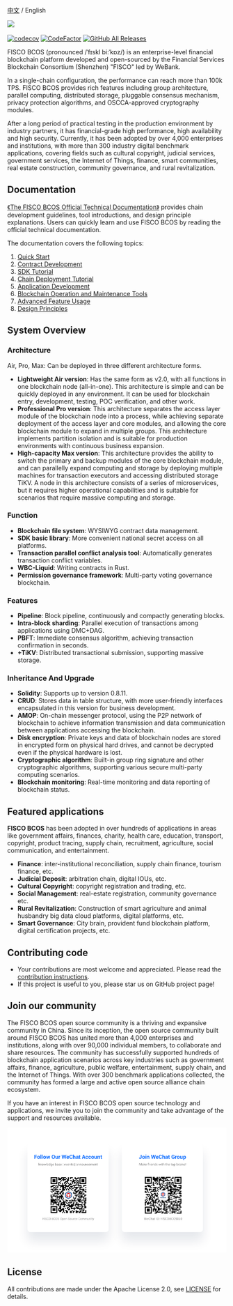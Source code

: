 [中文](../README.md) / English

![](./FISCO_BCOS_Logo.svg)

[![codecov](https://codecov.io/gh/FISCO-BCOS/FISCO-BCOS/branch/master/graph/badge.svg)](https://codecov.io/gh/FISCO-BCOS/FISCO-BCOS)
[![CodeFactor](https://www.codefactor.io/repository/github/fisco-bcos/FISCO-BCOS/badge)](https://www.codefactor.io/repository/github/fisco-bcos/FISCO-BCOS)
[![GitHub All Releases](https://img.shields.io/github/downloads/FISCO-BCOS/FISCO-BCOS/total.svg)](https://github.com/FISCO-BCOS/FISCO-BCOS)

FISCO BCOS (pronounced /ˈfɪskl bi:ˈkɒz/) is an enterprise-level financial blockchain platform developed and open-sourced by the Financial Services Blockchain Consortium (Shenzhen) "FISCO" led by WeBank. 

In a single-chain configuration, the performance can reach more than 100k TPS. FISCO BCOS provides rich features including group architecture, parallel computing, distributed storage, pluggable consensus mechanism, privacy protection algorithms, and OSCCA-approved cryptography modules.

After a long period of practical testing in the production environment by industry partners, it has financial-grade high performance, high availability and high security. Currently, it has been adopted by over 4,000 enterprises and institutions, with more than 300 industry digital benchmark applications, covering fields such as cultural copyright, judicial services, government services, the Internet of Things, finance, smart communities, real estate construction, community governance, and rural revitalization.

## Documentation

[《The FISCO BCOS Official Technical Documentation》](https://fisco-bcos-doc.readthedocs.io/zh_CN/latest/index.html) provides chain development guidelines, tool introductions, and design principle explanations. Users can quickly learn and use FISCO BCOS by reading the official technical documentation.

The documentation covers the following topics:
1. [Quick Start](https://fisco-bcos-doc.readthedocs.io/zh_CN/latest/docs/quick_start/hardware_requirements.html)
2. [Contract Development](https://fisco-bcos-doc.readthedocs.io/zh_CN/latest/docs/contract_develop/solidity_develop.html)
3. [SDK Tutorial](https://fisco-bcos-doc.readthedocs.io/zh_CN/latest/docs/sdk/index.html)
4. [Chain Deployment Tutorial](https://fisco-bcos-doc.readthedocs.io/zh_CN/latest/docs/tutorial/air/index.html)
5. [Application Development](https://fisco-bcos-doc.readthedocs.io/zh_CN/latest/docs/develop/index.html)
6. [Blockchain Operation and Maintenance Tools](https://fisco-bcos-doc.readthedocs.io/zh_CN/latest/docs/operation_and_maintenance/build_chain.html)
7. [Advanced Feature Usage](https://fisco-bcos-doc.readthedocs.io/zh_CN/latest/docs/advanced_function/safety.html)
8. [Design Principles](https://fisco-bcos-doc.readthedocs.io/zh_CN/latest/docs/design/architecture.html)

## System Overview
### Architecture

Air, Pro, Max: Can be deployed in three different architecture forms.

- **Lightweight Air version**: Has the same form as v2.0, with all functions in one blockchain node (all-in-one). This architecture is simple and can be quickly deployed in any environment. It can be used for blockchain entry, development, testing, POC verification, and other work.
- **Professional Pro version**: This architecture separates the access layer module of the blockchain node into a process, while achieving separate deployment of the access layer and core modules, and allowing the core blockchain module to expand in multiple groups. This architecture implements partition isolation and is suitable for production environments with continuous business expansion.
- **High-capacity Max version**: This architecture provides the ability to switch the primary and backup modules of the core blockchain module, and can parallelly expand computing and storage by deploying multiple machines for transaction executors and accessing distributed storage TiKV. A node in this architecture consists of a series of microservices, but it requires higher operational capabilities and is suitable for scenarios that require massive computing and storage.

### Function

- **Blockchain file system**: WYSIWYG contract data management.
- **SDK basic library**: More convenient national secret access on all platforms.
- **Transaction parallel conflict analysis tool**: Automatically generates transaction conflict variables.
- **WBC-Liquid**: Writing contracts in Rust.
- **Permission governance framework**: Multi-party voting governance blockchain.

### Features

- **Pipeline**: Block pipeline, continuously and compactly generating blocks.
- **Intra-block sharding**: Parallel execution of transactions among applications using DMC+DAG.
- **PBFT**: Immediate consensus algorithm, achieving transaction confirmation in seconds.
- **+TiKV**: Distributed transactional submission, supporting massive storage.



### Inheritance And Upgrade

- **Solidity**: Supports up to version 0.8.11.
- **CRUD**: Stores data in table structure, with more user-friendly interfaces encapsulated in this version for business development.
- **AMOP**: On-chain messenger protocol, using the P2P network of blockchain to achieve information transmission and data communication between applications accessing the blockchain.
- **Disk encryption**: Private keys and data of blockchain nodes are stored in encrypted form on physical hard drives, and cannot be decrypted even if the physical hardware is lost.
- **Cryptographic algorithm**: Built-in group ring signature and other cryptographic algorithms, supporting various secure multi-party computing scenarios.
- **Blockchain monitoring**: Real-time monitoring and data reporting of blockchain status.


## Featured applications

**FISCO BCOS** has been adopted in over hundreds of applications in areas like government affairs, finances, charity, health care, education, transport, copyright, product tracing, supply chain, recruitment, agriculture, social communication, and entertainment.

- **Finance**: inter-institutional reconciliation, supply chain finance, tourism finance, etc.
- **Judicial Deposit**: arbitration chain, digital IOUs, etc.
- **Cultural Copyright**: copyright registration and trading, etc.
- **Social Management**: real-estate registration, community governance etc.
- **Rural Revitalization**: Construction of smart agriculture and animal husbandry big data cloud platforms, digital platforms, etc.
- **Smart Governance**: City brain, provident fund blockchain platform, digital certification projects, etc.

## Contributing code

- Your contributions are most welcome and appreciated. Please read the [contribution instructions](https://mp.weixin.qq.com/s/_w_auH8X4SQQWO3lhfNrbQ).
- If this project is useful to you, please star us on GitHub project page!

## Join our community

The FISCO BCOS open source community is a thriving and expansive community in China. Since its inception, the open source community built around FISCO BCOS has united more than 4,000 enterprises and institutions, along with over 90,000 individual members, to collaborate and share resources. The community has successfully supported hundreds of blockchain application scenarios across key industries such as government affairs, finance, agriculture, public welfare, entertainment, supply chain, and the Internet of Things. With over 300 benchmark applications collected, the community has formed a large and active open source alliance chain ecosystem.

If you have an interest in FISCO BCOS open source technology and applications, we invite you to join the community and take advantage of the support and resources available.

![](https://raw.githubusercontent.com/FISCO-BCOS/LargeFiles/master/images/QR_image_en.png)

## License

All contributions are made under the Apache License 2.0, see [LICENSE](../LICENSE) for details.
